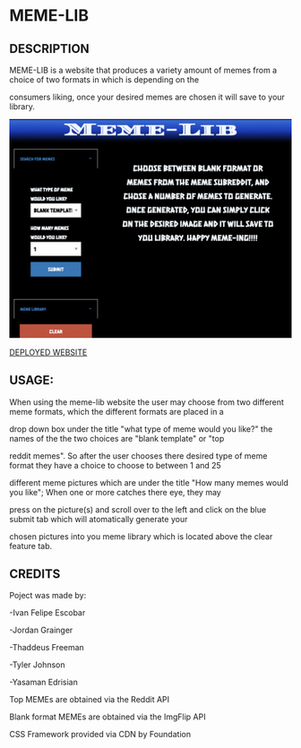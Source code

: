 # MEME-LIB

## DESCRIPTION

 MEME-LIB is a website that produces a variety amount of memes from a choice of two formats in which is depending on the 
 
consumers liking, once your desired memes are chosen it will save to your library.

![SCREEN SHOT](./assets/Screen%20Shot%202022-12-12%20at%2010.05.42%20AM.png)

[DEPLOYED WEBSITE](https://ivanfelipeescobar.github.io/MemeLib/)



## USAGE: 

When using the meme-lib website the user may choose from two different meme formats, which the different formats are placed in a 

drop down box under the title "what type of meme would you like?" the names of the the two choices are "blank template" or "top

reddit memes". So after the user chooses there desired type of meme format they have a choice to choose to between 1 and 25 

different meme pictures which are under the title "How many memes would you like"; When one or more catches there eye, they may 

press on the picture(s) and scroll over to the left and click on the blue submit tab which will atomatically generate your

 chosen pictures into you meme library which is located above the clear feature tab.

 ## CREDITS

 Poject was made by:

 -Ivan Felipe Escobar

 -Jordan Grainger 

 -Thaddeus Freeman

 -Tyler Johnson

 -Yasaman Edrisian

 Top MEMEs are obtained via the Reddit API

 Blank format MEMEs are obtained via the ImgFlip API

 CSS Framework provided via CDN by Foundation

 

